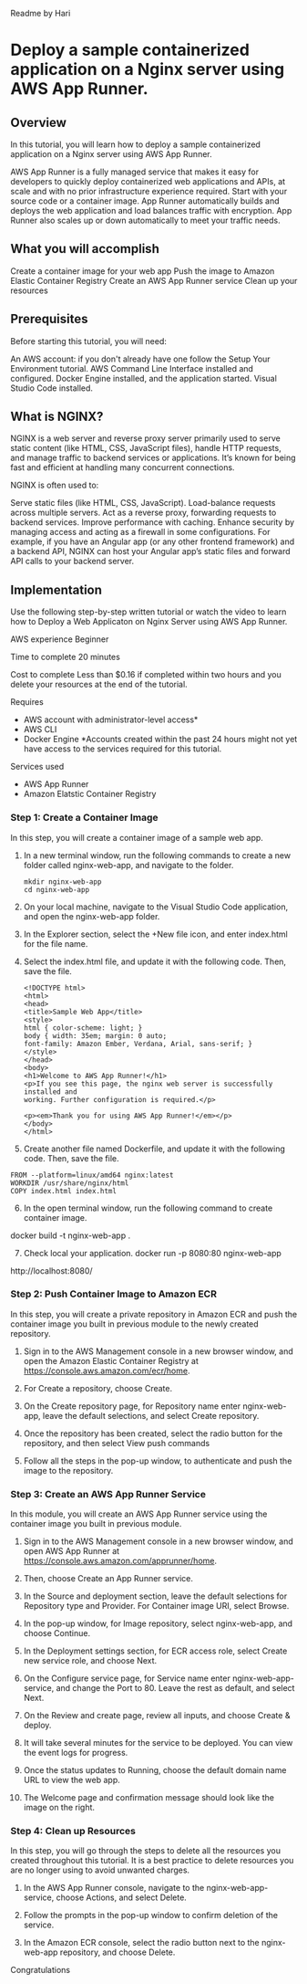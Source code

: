 Readme by Hari

# Deploy a sample containerized application on a Nginx server using AWS App Runner.
## Overview
In this tutorial, you will learn how to deploy a sample containerized application on a Nginx server using AWS App Runner.

AWS App Runner is a fully managed service that makes it easy for developers to quickly deploy containerized web applications and APIs, at scale and with no prior infrastructure experience required. Start with your source code or a container image. App Runner automatically builds and deploys the web application and load balances traffic with encryption. App Runner also scales up or down automatically to meet your traffic needs.

## What you will accomplish
Create a container image for your web app
Push the image to Amazon Elastic Container Registry
Create an AWS App Runner service
Clean up your resources

## Prerequisites
Before starting this tutorial, you will need:

An AWS account: if you don't already have one follow the Setup Your Environment tutorial.
AWS Command Line Interface installed and configured. 
Docker Engine installed, and the application started.
Visual Studio Code installed. 

## What is NGINX?
NGINX is a web server and reverse proxy server primarily used to serve static content (like HTML, CSS, JavaScript files), handle HTTP requests, and manage traffic to backend services or applications. It’s known for being fast and efficient at handling many concurrent connections.

NGINX is often used to:

Serve static files (like HTML, CSS, JavaScript).
Load-balance requests across multiple servers.
Act as a reverse proxy, forwarding requests to backend services.
Improve performance with caching.
Enhance security by managing access and acting as a firewall in some configurations.
For example, if you have an Angular app (or any other frontend framework) and a backend API, NGINX can host your Angular app’s static files and forward API calls to your backend server.

## Implementation
Use the following step-by-step written tutorial or watch the video to learn how to Deploy a Web Applicaton on Nginx Server using AWS App Runner.

AWS experience
Beginner

Time to complete
20 minutes

Cost to complete
Less than $0.16 if completed within two hours and you delete your resources at the end of the tutorial.

Requires
- AWS account with administrator-level access*
- AWS CLI
- Docker Engine
*Accounts created within the past 24 hours might not yet have access to the services required for this tutorial.

Services used
- AWS App Runner
- Amazon Elatstic Container Registry

### Step 1: Create a Container Image

In this step, you will create a container image of a sample web app.

1. In a new terminal window, run the following commands to create a new folder called nginx-web-app, and navigate to the folder.
	```
	mkdir nginx-web-app
	cd nginx-web-app
	```
2. On your local machine, navigate to the Visual Studio Code application, and open the nginx-web-app folder.

3. In the Explorer section, select the +New file icon, and enter index.html for the file name.

4. Select the index.html file, and update it with the following code. Then, save the file.
	```
	<!DOCTYPE html>
	<html>
	<head>
	<title>Sample Web App</title>
	<style>
	html { color-scheme: light; }
	body { width: 35em; margin: 0 auto;
	font-family: Amazon Ember, Verdana, Arial, sans-serif; }
	</style>
	</head>
	<body>
	<h1>Welcome to AWS App Runner!</h1>
	<p>If you see this page, the nginx web server is successfully installed and
	working. Further configuration is required.</p>

	<p><em>Thank you for using AWS App Runner!</em></p>
	</body>
	</html>
	```

5. Create another file named Dockerfile, and update it with the following code. Then, save the file.
```
FROM --platform=linux/amd64 nginx:latest
WORKDIR /usr/share/nginx/html
COPY index.html index.html
```

6. In the open terminal window, run the following command to create container image.

docker build -t nginx-web-app .

7. Check local your application.
docker run -p 8080:80 nginx-web-app   

http://localhost:8080/


###  Step 2: Push Container Image to Amazon ECR
In this step, you will create a private repository in Amazon ECR and push the container image you built in previous module to the newly created repository.

1. Sign in to the AWS Management console in a new browser window, and open the Amazon Elastic Container Registry at https://console.aws.amazon.com/ecr/home.

2. For Create a repository, choose Create.

3. On the Create repository page, for Repository name enter nginx-web-app, leave the default selections, and select Create repository.

4. Once the repository has been created, select the radio button for the repository, and then select View push commands

5. Follow all the steps in the pop-up window, to authenticate and push the image to the repository.


###  Step 3: Create an AWS App Runner Service
In this module, you will create an AWS App Runner service using the container image you built in previous module.

1. Sign in to the AWS Management console in a new browser window, and open AWS App Runner at https://console.aws.amazon.com/apprunner/home.

2. Then, choose Create an App Runner service.

3. In the Source and deployment section, leave the default selections for Repository type and Provider. For Container image URI, select Browse.

4. In the pop-up window, for Image repository, select nginx-web-app, and choose Continue.

5. In the Deployment settings section, for ECR access role, select Create new service role, and choose Next.

6. On the Configure service page, for Service name enter nginx-web-app-service, and change the Port to 80. Leave the rest as default, and select Next.

7. On the Review and create page, review all inputs, and choose Create & deploy. 

8. It will take several minutes for the service to be deployed. You can view the event logs for progress.

9. Once the status updates to Running, choose the default domain name URL to view the web app.

10. The Welcome page and confirmation message should look like the image on the right.  


###  Step 4: Clean up Resources
In this step, you will go through the steps to delete all the resources you created throughout this tutorial. It is a best practice to delete resources you are no longer using to avoid unwanted charges.

1. In the AWS App Runner console, navigate to the nginx-web-app-service, choose Actions, and select Delete.


2. Follow the prompts in the pop-up window to confirm deletion of the service.


3. In the Amazon ECR console, select the radio button next to the nginx-web-app repository, and choose Delete.























Congratulations